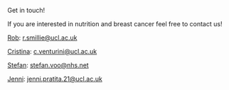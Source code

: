Get in touch! 

If you are interested in nutrition and breast cancer feel free to contact us! 


[Rob](r.smillie@ucl.ac.uk): r.smillie@ucl.ac.uk

[Cristina](mailto:c.venturini@ucl.ac.uk): 
c.venturini@ucl.ac.uk

[Stefan](stefan.voo@nhs.net): stefan.voo@nhs.net

[Jenni](jenni.pratita.21@ucl.ac.uk): jenni.pratita.21@ucl.ac.uk


